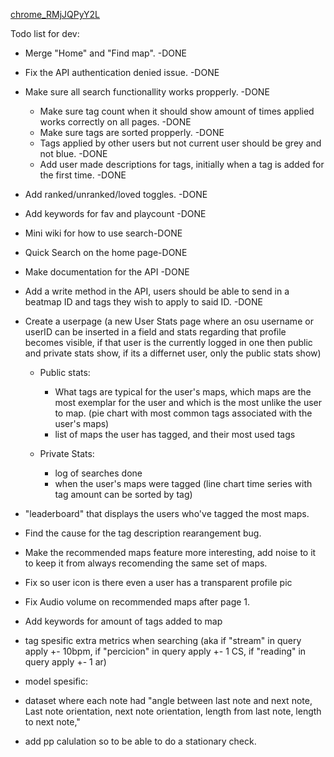 [chrome_RMjJQPyY2L](https://github.com/user-attachments/assets/620d0594-f158-4e4c-ac8f-184ec38e4acf)

Todo list for dev:

* Merge "Home" and "Find map". -DONE
* Fix the API authentication denied issue. -DONE
* Make sure all search functionallity works propperly. -DONE

  * Make sure tag count when it should show amount of times applied works correctly on all pages. -DONE
  * Make sure tags are sorted propperly. -DONE
  * Tags applied by other users but not current user should be grey and not blue. -DONE
  * Add user made descriptions for tags, initially when a tag is added for the first time. -DONE
* Add ranked/unranked/loved toggles. -DONE
* Add keywords for fav and playcount -DONE
* Mini wiki for how to use search-DONE
* Quick Search on the home page-DONE
* Make documentation for the API -DONE
* Add a write method in the API, users should be able to send in a beatmap ID and tags they wish to apply to said ID. -DONE


* Create a userpage (a new User Stats page where an osu username or userID can be inserted in a field and stats regarding that profile becomes visible, if that user is the currently logged in one then public and private stats show, if its a differnet user, only the public stats show)

  * Public stats:

    * What tags are typical for the user's maps, which maps are the most exemplar for the user and which is the most unlike the user to map. (pie chart with most common tags associated with the user's maps)
    * list of maps the user has tagged, and their most used tags
  * Private Stats:

    * log of searches done
    * when the user's maps were tagged (line chart time series with tag amount can be sorted by tag)


* "leaderboard" that displays the users who've tagged the most maps.
* Find the cause for the tag description rearangement bug.
* Make the recommended maps feature more interesting, add noise to it to keep it from always recomending the same set of maps.
* Fix so user icon is there even a user has a transparent profile pic
* Fix Audio volume on recommended maps after page 1.
* Add keywords for amount of tags added to map
* tag spesific extra metrics when searching (aka if "stream" in query apply +- 10bpm, if "percicion" in query apply +- 1 CS, if "reading" in query apply +- 1 ar)


* model spesific:
* dataset where each note had "angle between last note and next note, Last note orientation, next note orientation, length from last note, length to next note,"
* add pp calulation so to be able to do a stationary check.
